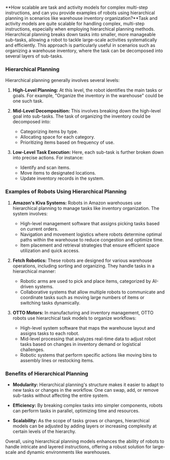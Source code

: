 **How scalable are task and activity models for complex multi-step instructions, and can you provide examples of robots using hierarchical planning in scenarios like warehouse inventory organization?**Task and activity models are quite scalable for handling complex, multi-step instructions, especially when employing hierarchical planning methods. Hierarchical planning breaks down tasks into smaller, more manageable sub-tasks, allowing a robot to tackle large-scale activities systematically and efficiently. This approach is particularly useful in scenarios such as organizing a warehouse inventory, where the task can be decomposed into several layers of sub-tasks.

### Hierarchical Planning

Hierarchical planning generally involves several levels:

1. **High-Level Planning:** At this level, the robot identifies the main tasks or goals. For example, "Organize the inventory in the warehouse" could be one such task.

2. **Mid-Level Decomposition:** This involves breaking down the high-level goal into sub-tasks. The task of organizing the inventory could be decomposed into:
   - Categorizing items by type.
   - Allocating space for each category.
   - Prioritizing items based on frequency of use.

3. **Low-Level Task Execution:** Here, each sub-task is further broken down into precise actions. For instance:
   - Identify and scan items.
   - Move items to designated locations.
   - Update inventory records in the system.

### Examples of Robots Using Hierarchical Planning

1. **Amazon's Kiva Systems:** Robots in Amazon warehouses use hierarchical planning to manage tasks like inventory organization. The system involves:
   - High-level management software that assigns picking tasks based on current orders.
   - Navigation and movement logistics where robots determine optimal paths within the warehouse to reduce congestion and optimize time.
   - Item placement and retrieval strategies that ensure efficient space utilization and quick access.

2. **Fetch Robotics:** These robots are designed for various warehouse operations, including sorting and organizing. They handle tasks in a hierarchical manner:
   - Robotic arms are used to pick and place items, categorized by AI-driven systems.
   - Collaborative systems that allow multiple robots to communicate and coordinate tasks such as moving large numbers of items or switching tasks dynamically.

3. **OTTO Motors:** In manufacturing and inventory management, OTTO robots use hierarchical task models to organize workflows:
   - High-level system software that maps the warehouse layout and assigns tasks to each robot.
   - Mid-level processing that analyzes real-time data to adjust robot tasks based on changes in inventory demand or logistical challenges.
   - Robotic systems that perform specific actions like moving bins to assembly lines or restocking items.

### Benefits of Hierarchical Planning

- **Modularity:** Hierarchical planning's structure makes it easier to adapt to new tasks or changes in the workflow. One can swap, add, or remove sub-tasks without affecting the entire system.

- **Efficiency:** By breaking complex tasks into simpler components, robots can perform tasks in parallel, optimizing time and resources.

- **Scalability:** As the scope of tasks grows or changes, hierarchical models can be adjusted by adding layers or increasing complexity at certain levels of the hierarchy.

Overall, using hierarchical planning models enhances the ability of robots to handle intricate and layered instructions, offering a robust solution for large-scale and dynamic environments like warehouses.
